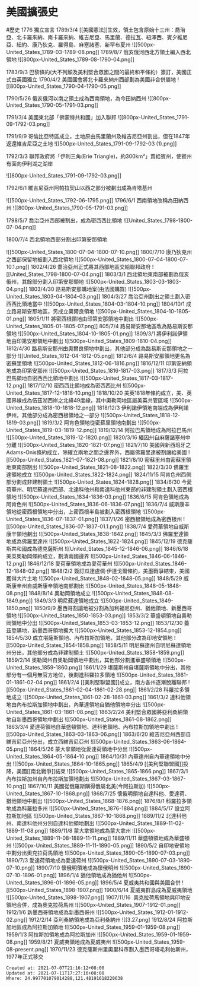 # 美國擴張史
#歷史
1776 獨立宣言
1789/3/4 [[美國憲法]]生效，領土包含原始十三州：喬治亞、北卡羅來納、南卡羅來納、維吉尼亞、馬里蘭、德拉瓦、紐澤西、賓夕維尼亞、紐約、康乃狄克、羅得島、麻塞諸塞、新罕布夏州
![[500px-United_States_1789-03-1789-08.png]]
1789/8/7 俄亥俄河西北方領土編入西北領地
![[800px-United_States_1789-08-1790-04.png]]

1783/9/3 巴黎條約(大不列顛及美利堅合眾國之間的最終和平條約）簽訂，美國正式由英國獨立
1790/4/2 美國國會將北卡羅來納州西部劃為美國非合併屬地
![[800px-United_States_1790-04-1790-05.png]]

1790/5/26 俄亥俄河以南之領土成為西南領地，為今田納西州
![[800px-United_States_1790-05-1791-03.png]]

1791/3/4 美國東北部「佛蒙特共和國」加入聯邦
![[800px-United_States_1791-09-1792-03.png]]

1791/9/9 哥倫比亞特區成立，土地原由馬里蘭州及維吉尼亞州割出，但在1847年返還維吉尼亞之土地
![[500px-United_States_1791-09-1792-03 (1).png]]

1792/3/3 聯邦政府將「伊利三角(Erie Triangle)，約300km²」賣給賓州，使賓州有面向伊利湖之湖岸

![[800px-United_States_1791-09-1792-03.png]]

1792/6/1 維吉尼亞州阿帕拉契山以西之部分被劃出成為肯塔基州

![[500px-United_States_1792-06-1795.png]]
1796/6/1 西南領地改稱為田納西州
![[800px-United_States_1790-05-1791-03.png]]

1798/5/7 喬治亞州西部被割出，成為密西西比領地
![[United_States_1798-1800-07-04.png]]

1800/7/4 西北領地西部分割出印第安那領地

![[500px-United_States_1800-07-04-1800-07-10.png]]
1800/7/10 康乃狄克州之西部保留地被劃入西北領地
![[500px-United_States_1800-07-04-1800-07-10.1.png]]
1802/4/26 喬治亞州正式將其西部地區交給聯邦政府
![[United_States_1798-1800-07-04.png]]
1803/3/1 西北領地東南部被劃為俄亥俄州，其餘部分劃入印第安那領地
![[500px-United_States_1803-03-1803-04.png]]
1803/4/30 路易斯安那購地案(由法國購買)
![[500px-United_States_1803-04-1804-03.png]]
1804/3/27 喬治亞州劃出之領土劃入密西西比領地當中
![[500px-United_States_1804-03-1804-10.png]]
1804/10/1 成立路易斯安那地區，另成立奧爾良領地
![[500px-United_States_1804-10-1805-01.png]]
1805/1/11 將密西根領地由印第安那領地中劃出
![[500px-United_States_1805-01-1805-07.png]]
805/7/4 路易斯安那地區改為路易斯安那領地
![[500px-United_States_1804-10-1805-01.png]]
1809/3/1 將伊利諾伊領地由印第安那領地中劃出
![[500px-United_States_1809-1810-04.png]]
1812/4/30 路易斯安那州由奧爾良領地中劃出，其他部分成為路易斯安那領地之一部分
![[United_States_1812-04-1812-05.png]]
1812/6/4 路易斯安那領地更名為密蘇里領地
![[500px-United_States_1812-06-1816.png]]
1816/12/11 印第安納領地成為印第安那州
![[500px-United_States_1816-1817-03.png]]
1817/3/3 阿拉巴馬領地自密西西比領地中劃出
![[500px-United_States_1817-03-1817-12.png]]
1817/12/10 密西西比領地成為密西西比州
![[500px-United_States_1817-12-1818-10.png]]
1818/10/20 美英1818年條約成立，美、英國界線成為伍茲湖西岸之北緯49度線，其中奧勒岡地區屬美英共管區域
![[500px-United_States_1818-10-1818-12.png]]
1818/12/3 伊利諾伊領地南端成為伊利諾伊州，其他部分成為密西根領地之一部分
![[500px-United_States_1818-12-1819-03.png]]
1819/3/2 阿肯色領地從密蘇里領地南劃出
![[500px-United_States_1819-03-1819-12.png]]
1819/12/14 阿拉巴馬領地成為阿拉巴馬州
![[500px-United_States_1819-12-1820.png]]
1820/3/16 緬因州自麻薩諸塞州中分離
![[500px-United_States_1820-1821-07.png]]
1821/7/10 美國與新西班牙之Adams-Onis條約成立，除確立兩地之間之邊界外，西屬佛羅里達被割讓給美國
![[500px-United_States_1821-07-1821-08.png]]
1821/8/10 密蘇里州由密蘇里領地東南部割出
![[500px-United_States_1821-08-1822.png]]
1822/3/30 佛羅里達領地成立
![[500px-United_States_1822-1824.png]]
1824/11/15 阿肯色州西側部分劃成非建制領土
![[500px-United_States_1824-1828.png]]
1834/6/30 今愛荷華州、明尼蘇達州西部、北達科他州和南達科他州東部的非建制領土劃入密西根領地
![[500px-United_States_1834-1836-03.png]]
1836/6/15 阿肯色領地成為阿肯色州
![[500px-United_States_1836-06-1836-07.png]]
1836/7/4 威斯康辛領地從密西根領地中分出，上密西根半島被劃入密西根領地
![[500px-United_States_1836-07-1837-01.png]]
1837/1/26 密西根領地成為密西根州
![[500px-United_States_1836-07-1837-01.1.png]]
1838/7/4 愛荷華領地自威斯康辛領地劃出
![[500px-United_States_1838-1842.png]]
1845/3/3 佛羅里達領地成為佛羅里達州
![[500px-United_States_1822-1824.png]]
1845/12/19 德克薩斯共和國成為德克薩斯州
![[United_States_1845-12-1846-06.png]]
1846/6/18 美英奧勒岡條約成立，劃清兩國邊界
![[500px-United_States_1846-06-1846-12.png]]
1846/12/18 愛荷華領地成為愛荷華州
![[500px-United_States_1846-12-1848-02.png]]
1848/2/2 簽訂瓜達盧佩·伊達戈爾條約，美墨戰爭結束，美國獲得大片土地
![[500px-United_States_1848-02-1848-05.png]]
1848/5/29 威斯康辛州自威斯康辛領地南部劃出
![[500px-United_States_1848-05-1848-08.png]]
1848/8/14 奧勒岡領地成立
![[500px-United_States_1848-08-1849.png]]
1849/3/3 明尼蘇達領地成立
![[500px-United_States_1849-1850.png]]
1850/9/9 墨西哥割讓地被分割為加利福尼亞州、猶他領地、新墨西哥領地
![[500px-United_States_1850-1853-03.png]]
1853/3/2 華盛頓領地自奧勒岡領地中分出
![[500px-United_States_1853-03-1853-12.png]]
1853/12/30 蓋茲登購地，新墨西哥領地擴大
![[500px-United_States_1853-12-1854.png]]
1854/5/30 成立堪薩斯領地、內布拉斯加領地，其他部分改為印地安領地
![[500px-United_States_1854-1858.png]]
1858/5/11 明尼蘇達州自明尼蘇達領地州分出，其他部分成為非建制領土
![[500px-United_States_1858-1859.png]]
1859/2/14 奧勒岡州自奧勒岡領地中劃出，其他部分劃進華盛頓領地
![[500px-United_States_1859-1860.png]]
1861/1/29 堪薩斯州自堪薩斯領地中分出，其他部分有一個月無官方地位，後劃進科羅拉多領地
![[500px-United_States_1861-01-1861-02-04.png]]
1861/2/4 [[美利堅聯盟國]]成立，南方各州逐漸脫離聯邦
![[500px-United_States_1861-02-04-1861-02-28.png]]
1861/2/28 科羅拉多領地成立
![[500px-United_States_1861-02-28-1861-03.png]]
1861/3/2 達科他領地由內布拉斯加領地中劃出，內華達領地自猶他領地中分出
![[500px-United_States_1861-03-1861-08.png]]
1863/2/24 美利堅合眾國將亞利桑納領地自新墨西哥領地中劃出
![[500px-United_States_1861-08-1862.png]]
1863/3/4 愛達荷領地自華盛頓領地、達科他領地、內布拉斯加領地中劃出
![[500px-United_States_1863-03-1863-06.png]]
1863/6/20 維吉尼亞州西部自維吉尼亞州分出，成立西維吉尼亞州
![[500px-United_States_1863-06-1864-05.png]]
1864/5/26 蒙大拿領地從愛達荷領地中分出
![[500px-United_States_1864-05-1864-10.png]]
1864/10/31 內華達州自內華達領地中分出
![[500px-United_States_1864-10-1865.png]]
1865/4/9 [[美利堅聯盟國]]投降，美國[[南北戰爭]]結束
![[500px-United_States_1865-1866.png]]
1867/3/1 內布拉斯加州自內布拉斯加領地劃出
![[500px-United_States_1867-03-1867-10.png]]
1867/10/11 美國從俄羅斯購得俄屬北美(今阿拉斯加)
![[500px-United_States_1867-10-1868.png]]
1868/7/25 懷俄明領地自達科他、愛達荷、猶他領地中劃出
![[500px-United_States_1868-1876.png]]
1876/8/1 科羅拉多領地成為科羅拉多州
![[500px-United_States_1876-1884.png]]
1884/5/17 設立阿拉斯加地區
![[500px-United_States_1867-10-1868.png]]
1889/11/2 北達科他州、南達科他州分別自達科他領地劃出
![[500px-United_States_1889-11-02-1889-11-08.png]]
1889/11/8 蒙大拿領地成為蒙大拿州
![[500px-United_States_1889-11-08-1889-11-11.png]]
1889/11/11 華盛頓領地成為華盛頓州
![[500px-United_States_1889-11-11-1890-05.png]]
1890/5/2 自印地安領地中劃分出奧克拉荷馬領地
![[500px-United_States_1890-05-1890-07-03.png]]
1890/7/3 愛達荷領地成為愛達荷州
![[500px-United_States_1890-07-03-1890-07-10.png]]
1890/7/10 懷俄明領地成為懷俄明州
![[500px-United_States_1890-07-10-1896-01.png]]
1896/1/4 猶他領地成為猶他州
![[500px-United_States_1896-01-1896-05.png]]
1896/5/4 夏威夷共和國與美國合併
![[500px-United_States_1898-1907.png]]
1900/6/14 夏威夷群島成為夏威夷領地
![[500px-United_States_1898-1907.png]]
1907/11/16  奧克拉荷馬領地與印地安領地合併，成為奧克拉荷馬州
![[500px-United_States_1907-1912-01.png]]
1912/1/6 新墨西哥領地成為新墨西哥州
![[500px-United_States_1912-01-1912-02.png]]
1912/2/14 亞利桑納領地成為亞利桑納州
![[3.27.png]
1912/8/24 阿拉斯加地區成為阿拉斯加領地
![[500px-United_States_1959-01-1959-08.png]]
1959/1/3 阿拉斯加領地成為阿拉斯加州
![[500px-United_States_1959-01-1959-08.png]]
1959/8/21 夏威夷領地成為夏威夷州
![[500px-United_States_1959-08-present.png]]
1970/11/23 德克薩斯州里奧里科市劃入墨西哥塔毛利帕斯州，1977年正式移交

    Created at: 2021-07-07T21:16:12+08:00
    Updated at: 2021-07-11T17:27:16+08:00
    Where: 24.997701079014288,121.48191618220638

